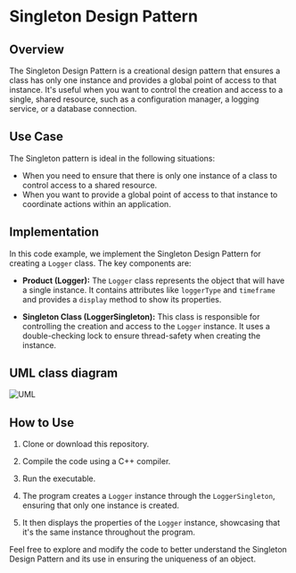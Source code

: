 # Singleton Design Pattern

## Overview

The Singleton Design Pattern is a creational design pattern that ensures a class has only one instance and provides a global point of access to that instance. It's useful when you want to control the creation and access to a single, shared resource, such as a configuration manager, a logging service, or a database connection.

## Use Case

The Singleton pattern is ideal in the following situations:

- When you need to ensure that there is only one instance of a class to control access to a shared resource.
- When you want to provide a global point of access to that instance to coordinate actions within an application.

## Implementation

In this code example, we implement the Singleton Design Pattern for creating a `Logger` class. The key components are:

- **Product (Logger):** The `Logger` class represents the object that will have a single instance. It contains attributes like `loggerType` and `timeframe` and provides a `display` method to show its properties.

- **Singleton Class (LoggerSingleton):** This class is responsible for controlling the creation and access to the `Logger` instance. It uses a double-checking lock to ensure thread-safety when creating the instance.

## UML class diagram

![UML]()

## How to Use

1. Clone or download this repository.

2. Compile the code using a C++ compiler.

3. Run the executable.

4. The program creates a `Logger` instance through the `LoggerSingleton`, ensuring that only one instance is created.

5. It then displays the properties of the `Logger` instance, showcasing that it's the same instance throughout the program.

Feel free to explore and modify the code to better understand the Singleton Design Pattern and its use in ensuring the uniqueness of an object.

